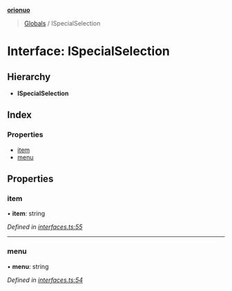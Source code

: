 **[orionuo](../README.md)**

> [Globals](../globals.md) / ISpecialSelection

# Interface: ISpecialSelection

## Hierarchy

* **ISpecialSelection**

## Index

### Properties

* [item](ispecialselection.md#item)
* [menu](ispecialselection.md#menu)

## Properties

### item

•  **item**: string

*Defined in [interfaces.ts:55](https://github.com/msviha/orionuo/blob/94d05d0/src/interfaces.ts#L55)*

___

### menu

•  **menu**: string

*Defined in [interfaces.ts:54](https://github.com/msviha/orionuo/blob/94d05d0/src/interfaces.ts#L54)*
